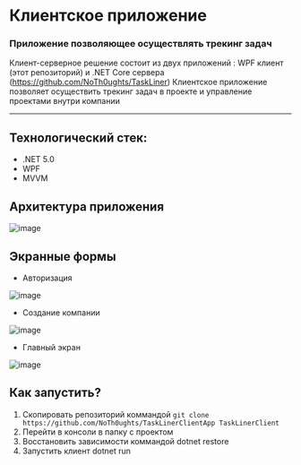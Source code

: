 ﻿<div id="MainTitle">

# Клиентское приложение 

</div>
<div id="SubTitle"> 

### Приложение позволяющее осуществлять трекинг задач

</div>

Клиент-серверное решение состоит из двух приложений : WPF клиент (этот репозиторий) и .NET Core сервера (https://github.com/NoTh0ughts/TaskLiner)
Клиентское приложение позволяет осуществить трекинг задач в проекте и управление проектами внутри компании

---

## Технологический стек:
<div id="TechStack">

* .NET 5.0
* WPF
* MVVM

</div>

## Архитектура приложения
![image](https://user-images.githubusercontent.com/57771719/224716949-2df516f8-033a-44ce-a344-6e6bbca0e509.png)

## Экранные формы
* Авторизация

![image](https://user-images.githubusercontent.com/57771719/224717487-d64b01a3-d7c2-4751-8721-f55c0a9968f7.png)
* Создание компании

![image](https://user-images.githubusercontent.com/57771719/224717724-9da2dd53-d413-47df-b6a3-2d500dcfce29.png)
* Главный экран 

![image](https://user-images.githubusercontent.com/57771719/224717902-9a9e0711-719d-4352-a2ce-b999dd2fab5c.png)


## Как запустить?

1. Скопировать репозиторий коммандой ```git clone https://github.com/NoTh0ughts/TaskLinerClientApp TaskLinerClient```
2. Перейти в консоли в папку с проектом
3. Восстановить зависимости коммандой dotnet restore
4. Запустить клиент dotnet  run
